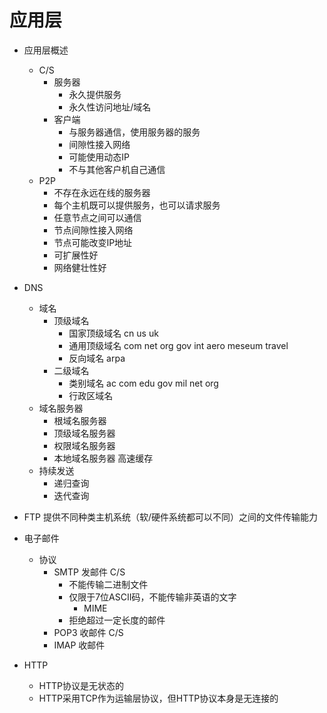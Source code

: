 # 应用层

+ 应用层概述
  + C/S
    + 服务器
      + 永久提供服务
      + 永久性访问地址/域名
    + 客户端
      + 与服务器通信，使用服务器的服务
      + 间隙性接入网络
      + 可能使用动态IP
      + 不与其他客户机自己通信
  + P2P
    + 不存在永远在线的服务器
    + 每个主机既可以提供服务，也可以请求服务
    + 任意节点之间可以通信
    + 节点间隙性接入网络
    + 节点可能改变IP地址
    + 可扩展性好
    + 网络健壮性好
+ DNS
  + 域名
    + 顶级域名
      + 国家顶级域名 cn us uk
      + 通用顶级域名 com net org gov int aero meseum travel
      + 反向域名 arpa
    + 二级域名
      + 类别域名 ac com edu gov mil net org
      + 行政区域名
  + 域名服务器
    + 根域名服务器
    + 顶级域名服务器
    + 权限域名服务器
    + 本地域名服务器 高速缓存
  + 持续发送
    + 递归查询 
    + 迭代查询
+ FTP 提供不同种类主机系统（软/硬件系统都可以不同）之间的文件传输能力
+ 电子邮件
  + 协议
    + SMTP 发邮件 C/S
      + 不能传输二进制文件
      + 仅限于7位ASCII码，不能传输非英语的文字
        + MIME
      + 拒绝超过一定长度的邮件
    + POP3 收邮件 C/S
    + IMAP 收邮件

+ HTTP
  + HTTP协议是无状态的
  + HTTP采用TCP作为运输层协议，但HTTP协议本身是无连接的